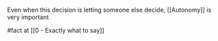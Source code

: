 Even when this decision is letting someone else decide, [[Autonomy]] is very important

#fact at [[0 - Exactly what to say]]
